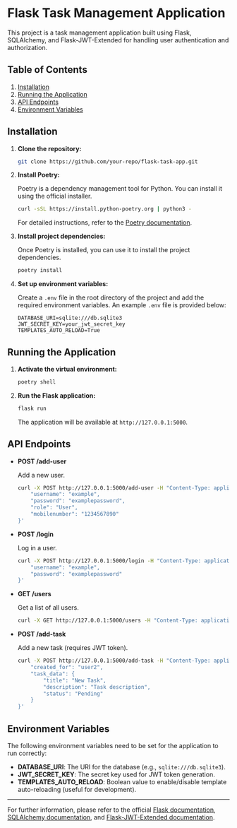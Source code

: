 # Flask Task Management Application

This project is a task management application built using Flask, SQLAlchemy, and Flask-JWT-Extended for handling user authentication and authorization.

## Table of Contents

1. [Installation](#installation)
2. [Running the Application](#running-the-application)
3. [API Endpoints](#api-endpoints)
4. [Environment Variables](#environment-variables)

## Installation

1. **Clone the repository:**

    ```sh
    git clone https://github.com/your-repo/flask-task-app.git
    ```

2. **Install Poetry:**

    Poetry is a dependency management tool for Python. You can install it using the official installer.

    ```sh
    curl -sSL https://install.python-poetry.org | python3 -
    ```

    For detailed instructions, refer to the [Poetry documentation](https://python-poetry.org/docs/#installing-with-the-official-installer).

3. **Install project dependencies:**

    Once Poetry is installed, you can use it to install the project dependencies.

    ```sh
    poetry install
    ```

4. **Set up environment variables:**

    Create a `.env` file in the root directory of the project and add the required environment variables. An example `.env` file is provided below:

    ```env
    DATABASE_URI=sqlite:///db.sqlite3
    JWT_SECRET_KEY=your_jwt_secret_key
    TEMPLATES_AUTO_RELOAD=True
    ```

## Running the Application

1. **Activate the virtual environment:**

    ```sh
    poetry shell
    ```

2. **Run the Flask application:**

    ```sh
    flask run
    ```

    The application will be available at `http://127.0.0.1:5000`.

## API Endpoints

- **POST /add-user**

    Add a new user.

    ```sh
    curl -X POST http://127.0.0.1:5000/add-user -H "Content-Type: application/json" -d '{
        "username": "example",
        "password": "examplepassword",
        "role": "User",
        "mobilenumber": "1234567890"
    }'
    ```

- **POST /login**

    Log in a user.

    ```sh
    curl -X POST http://127.0.0.1:5000/login -H "Content-Type: application/json" -d '{
        "username": "example",
        "password": "examplepassword"
    }'
    ```

- **GET /users**

    Get a list of all users.

    ```sh
    curl -X GET http://127.0.0.1:5000/users -H "Content-Type: application/json"
    ```

- **POST /add-task**

    Add a new task (requires JWT token).

    ```sh
    curl -X POST http://127.0.0.1:5000/add-task -H "Content-Type: application/json" -H "Authorization: Bearer <your_jwt_token>" -d '{
        "created_for": "user2",
        "task_data": {
            "title": "New Task",
            "description": "Task description",
            "status": "Pending"
        }
    }'
    ```

## Environment Variables

The following environment variables need to be set for the application to run correctly:

- **DATABASE_URI**: The URI for the database (e.g., `sqlite:///db.sqlite3`).
- **JWT_SECRET_KEY**: The secret key used for JWT token generation.
- **TEMPLATES_AUTO_RELOAD**: Boolean value to enable/disable template auto-reloading (useful for development).

---

For further information, please refer to the official [Flask documentation](https://flask.palletsprojects.com/en/2.0.x/), [SQLAlchemy documentation](https://docs.sqlalchemy.org/en/14/), and [Flask-JWT-Extended documentation](https://flask-jwt-extended.readthedocs.io/en/stable/).
